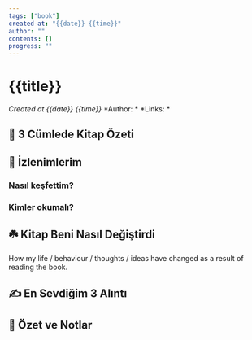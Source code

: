 ```yaml
---
tags: ["book"]
created-at: "{{date}} {{time}}"
author: ""
contents: []
progress: ""
---
```

# {{title}}
*Created at {{date}} {{time}}*
*Author: *
*Links: *

## 🚀 3 Cümlede Kitap Özeti

## 🎨 İzlenimlerim

### Nasıl keşfettim?

### Kimler okumalı?

## ☘️ Kitap Beni Nasıl Değiştirdi

How my life / behaviour / thoughts / ideas have changed as a result of reading the book.

## ✍️ En Sevdiğim 3 Alıntı

## 📒 Özet ve Notlar

